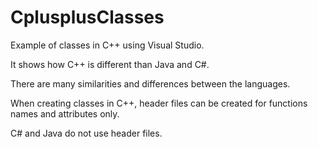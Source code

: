 # CplusplusClasses

Example of classes in C++ using Visual Studio.

It shows how C++ is different than Java and C#.  

There are many similarities and differences between the languages.

When creating classes in C++, header files can be created for functions names and attributes only.

C# and Java do not use header files.
